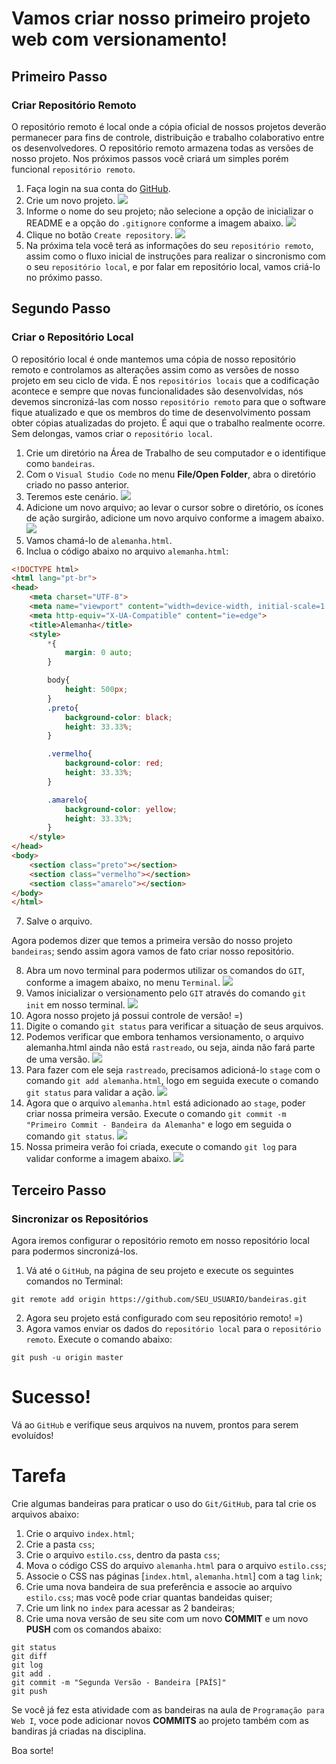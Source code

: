 # Vamos criar nosso primeiro projeto web com versionamento!

## Primeiro Passo

### Criar Repositório Remoto
O repositório remoto é local onde a cópia oficial de nossos projetos deverão permanecer para fins de controle, distribuição e trabalho colaborativo entre os desenvolvedores. O repositório remoto armazena todas as versões de nosso projeto. Nos próximos passos você criará um simples porém funcional `repositório remoto`.
1. Faça login na sua conta do [GitHub](https://github.com/).
2. Crie um novo projeto.
![](imagens/img01.png)
3. Informe o nome do seu projeto; não selecione a opção de inicializar o README e a opção do `.gitignore` conforme a imagem abaixo.
![](imagens/img02.png)
4. Clique no botão `Create repository`.
![](imagens/img04.png)
5. Na próxima tela você terá as informações do seu `repositório remoto`, assim como o fluxo inicial de instruções para realizar o sincronismo com o seu `repositório local`, e por falar em repositório local, vamos criá-lo no próximo passo.

## Segundo Passo
### Criar o Repositório Local
O repositório local é onde mantemos uma cópia de nosso repositório remoto e controlamos as alterações assim como as versões de nosso projeto em seu ciclo de vida. É nos `repositórios locais` que a codificação acontece e sempre que novas funcionalidades são desenvolvidas, nós devemos sincronizá-las com nosso `repositório remoto` para que o software fique atualizado e que os membros do time de desenvolvimento possam obter cópias atualizadas do projeto. É aqui que o trabalho realmente ocorre. Sem delongas, vamos criar o `repositório local`.
1. Crie um diretório na Área de Trabalho de seu computador e o identifique como `bandeiras`.
2. Com o `Visual Studio Code` no menu **File/Open Folder**, abra o diretório criado no passo anterior.
3. Teremos este cenário.
![](imagens/img05.png)
4. Adicione um novo arquivo; ao levar o cursor sobre o diretório, os ícones de ação surgirão, adicione um novo arquivo conforme a imagem abaixo.
![](imagens/img06.png)
5. Vamos chamá-lo de `alemanha.html`.
6. Inclua o código abaixo no arquivo `alemanha.html`:
```html
<!DOCTYPE html>
<html lang="pt-br">
<head>
    <meta charset="UTF-8">
    <meta name="viewport" content="width=device-width, initial-scale=1.0">
    <meta http-equiv="X-UA-Compatible" content="ie=edge">
    <title>Alemanha</title>
    <style>
        *{
            margin: 0 auto;
        }

        body{
            height: 500px;
        }
        .preto{
            background-color: black;
            height: 33.33%;
        }

        .vermelho{
            background-color: red;
            height: 33.33%;
        }

        .amarelo{
            background-color: yellow;
            height: 33.33%;
        }
    </style>
</head>
<body>
    <section class="preto"></section>
    <section class="vermelho"></section>
    <section class="amarelo"></section>
</body>
</html>
```
7. Salve o arquivo.

Agora podemos dizer que temos a primeira versão do nosso projeto `bandeiras`; sendo assim agora vamos de fato criar nosso repositório.

8. Abra um novo terminal para podermos utilizar os comandos do `GIT`, conforme a imagem abaixo, no menu `Terminal`.
![](imagens/img07.png)
9. Vamos inicializar o versionamento pelo `GIT` através do comando `git init` em nosso terminal.
![](imagens/img08.png)
10. Agora nosso projeto já possui controle de versão! =)
11. Digite o comando `git status` para verificar a situação de seus arquivos.
12. Podemos verificar que embora tenhamos versionamento, o arquivo alemanha.html ainda não está `rastreado`, ou seja, ainda não fará parte de uma versão.
![](imagens/img09.png)
13. Para fazer com ele seja `rastreado`, precisamos adicioná-lo `stage` com o comando `git add alemanha.html`, logo em seguida execute o comando `git status` para validar a ação.
![](imagens/img10.png)
14. Agora que o arquivo `alemanha.html` está adicionado ao `stage`, poder criar nossa primeira versão. Execute o comando `git commit -m "Primeiro Commit - Bandeira da Alemanha"` e logo em seguida o comando `git status`.
![](imagens/img11.png)
15. Nossa primeira verão foi criada, execute o comando `git log` para validar conforme a imagem abaixo.
![](imagens/img12.png)

## Terceiro Passo
### Sincronizar os Repositórios
Agora iremos configurar o repositório remoto em nosso repositório local para podermos sincronizá-los.

1. Vá até o `GitHub`, na página de seu projeto e execute os seguintes comandos no Terminal:
```shell
git remote add origin https://github.com/SEU_USUARIO/bandeiras.git
```  
2. Agora seu projeto está configurado com seu repositório remoto! =)
3. Agora vamos enviar os dados do `repositório local` para o `repositório remoto`. Execute o comando abaixo:
```shell
git push -u origin master
```
# Sucesso!
Vá ao `GitHub` e verifique seus arquivos na nuvem, prontos para serem evoluídos!

# Tarefa
Crie algumas bandeiras para praticar o uso do `Git/GitHub`, para tal crie os arquivos abaixo:

1. Crie o arquivo `index.html`;
2. Crie a pasta `css`;
3. Crie o arquivo `estilo.css`, dentro da pasta `css`;
4. Mova o código CSS do arquivo `alemanha.html` para o arquivo `estilo.css`;
5. Associe o CSS nas páginas [`index.html`, `alemanha.html`] com a tag `link`;
6. Crie uma nova bandeira de sua preferência e associe ao arquivo `estilo.css`; mas você pode criar quantas bandeidas quiser;
7. Crie um link no `index` para acessar as 2 bandeiras;
8. Crie uma nova versão de seu site com um novo **COMMIT** e um novo **PUSH** com os comandos abaixo:
```shell
git status
git diff
git log
git add .
git commit -m "Segunda Versão - Bandeira [PAÍS]"
git push
```
Se você já fez esta atividade com as bandeiras na aula de `Programação para Web I`, voce pode adicionar novos **COMMITS** ao projeto também com as bandiras já criadas na disciplina.

Boa sorte!
